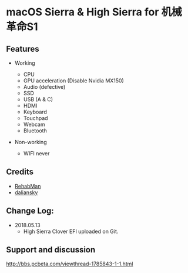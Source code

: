 # macOS Sierra & High Sierra for 机械革命S1


## Features

* Working
  * CPU
  * GPU acceleration (Disable Nvidia MX150)
  * Audio (defective)
  * SSD
  * USB (A & C)
  * HDMI
  * Keyboard
  * Touchpad
  * Webcam
  * Bluetooth

* Non-working
   * WIFI never

## Credits

- [RehabMan](https://github.com/RehabMan) 
- [daliansky](https://github.com/daliansky) 

## Change Log:

- 2018.05.13
	- High Sierra Clover EFI uploaded on Git.


## Support and discussion

http://bbs.pcbeta.com/viewthread-1785843-1-1.html
